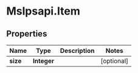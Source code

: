 # Mslpsapi.Item

## Properties
Name | Type | Description | Notes
------------ | ------------- | ------------- | -------------
**size** | **Integer** |  | [optional] 


